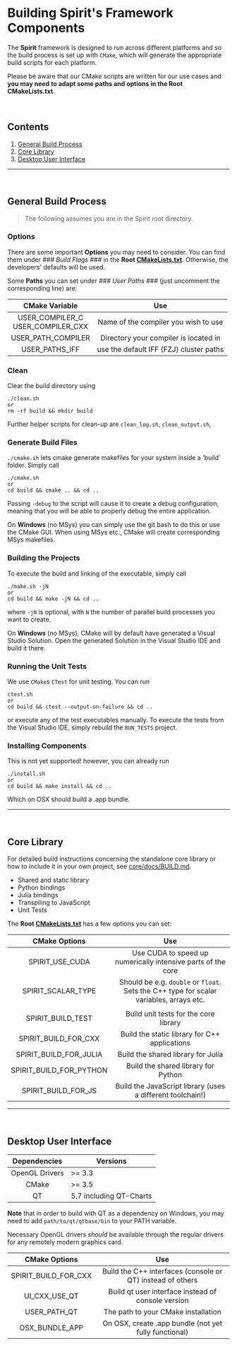 Building Spirit's Framework Components
======================================

The **Spirit** framework is designed to run across different platforms
and so the build process is set up with `CMake`, which will generate
the appropriate build scripts for each platform.

Please be aware that our CMake scripts are written for our use cases and
**you may need to adapt some paths and options in the Root CMakeLists.txt**.



&nbsp;



Contents
--------

1. [General Build Process](#Build)
2. [Core Library](#Core)
4. [Desktop User Interface](#QT)

---------------------------------------------



&nbsp;



General Build Process <a name="Build"></a>
---------------------------------------------

>The following assumes you are in the Spirit root directory.

### Options
There are some important **Options** you may need to consider.
You can find them under *### Build Flags ###* in the **Root [CMakeLists.txt](../CMakeLists.txt)**.
Otherwise, the developers' defaults will be used.

Some **Paths** you can set under *### User Paths ###* (just uncomment the corresponding line) are:

| CMake Variable                         | Use |
| :------------------------------------: | :-: |
| USER_COMPILER_C<br />USER_COMPILER_CXX | Name of the compiler you wish to use    |
| USER_PATH_COMPILER                     | Directory your compiler is located in   |
| USER_PATHS_IFF                         | use the default IFF (FZJ) cluster paths |

### Clean
Clear the build directory using

	./clean.sh
	or
	rm -rf build && mkdir build

Further helper scripts for clean-up are `clean_log.sh`, `clean_output.sh`, 
	
### Generate Build Files
`./cmake.sh` lets cmake generate makefiles for your system inside a 'build' folder.
Simply call

	./cmake.sh
	or
	cd build && cmake .. && cd ..

Passing `-debug` to the script will cause it to create a debug configuration,
meaning that you will be able to properly debug the entire application.	

On **Windows** (no MSys) you can simply use the git bash to do this or use the CMake GUI.
When using MSys etc., CMake will create corresponding MSys makefiles.

### Building the Projects
To execute the build and linking of the executable, simply call

	./make.sh -jN
	or
	cd build && make -jN && cd ..

where `-jN` is optional, with `N` the number of parallel build processes you want to create.

On **Windows** (no MSys), CMake will by default have generated a Visual Studio Solution.
Open the generated Solution in the Visual Studio IDE and build it there.

### Running the Unit Tests
We use `CMake`s `CTest` for unit testing. You can run

	ctest.sh
	or
	cd build && ctest --output-on-failure && cd ..

or execute any of the test executables manually.
To execute the tests from the Visual Studio IDE, simply rebuild the `RUN_TESTS` project.


### Installing Components

This is not yet supported! however, you can already run

	./install.sh
	or
	cd build && make install && cd ..

Which on OSX should build a .app bundle.

---------------------------------------------



&nbsp;



Core Library <a name="Core"></a>
---------------------------------------------

For detailed build instructions concerning the standalone core library
or how to include it in your own project, see [core/docs/BUILD.md](../core/docs/BUILD.md).
* Shared and static library
* Python bindings
* Julia bindings
* Transpiling to JavaScript
* Unit Tests

The **Root [CMakeLists.txt](../CMakeLists.txt)** has a few options you can set:

|  CMake Options          | Use |
| :---------------------: | :-: |
| SPIRIT_USE_CUDA         | Use CUDA to speed up numerically intensive parts of the core |
| SPIRIT_SCALAR_TYPE      | Should be e.g. `double` or `float`. Sets the C++ type for scalar variables, arrays etc. |
|  | |
| SPIRIT_BUILD_TEST       | Build unit tests for the core library |
| SPIRIT_BUILD_FOR_CXX    | Build the static library for C++ applications |
| SPIRIT_BUILD_FOR_JULIA  | Build the shared library for Julia |
| SPIRIT_BUILD_FOR_PYTHON | Build the shared library for Python |
| SPIRIT_BUILD_FOR_JS     | Build the JavaScript library (uses a different toolchain!) |

---------------------------------------------



&nbsp;



Desktop User Interface <a name="QT"></a>
---------------------------------------------

|  Dependencies  | Versions |
| :------------: | -------- |
| OpenGL Drivers | >= 3.3   |
| CMake          | >= 3.5   |
| QT             | 5.7 including QT-Charts |

**Note** that in order to build with QT as a dependency on Windows, you may need to add
`path/to/qt/qtbase/bin` to your PATH variable.

Necessary OpenGL drivers *should* be available through the regular drivers for any
remotely modern graphics card.

|  CMake Options       | Use |
| :------------------: | :-: |
| SPIRIT_BUILD_FOR_CXX | Build the C++ interfaces (console or QT) instead of others |
| UI_CXX_USE_QT        | Build qt user interface instead of console version |
| USER_PATH_QT         | The path to your CMake installation |
| OSX_BUNDLE_APP       | On OSX, create .app bundle (not yet fully functional) |
